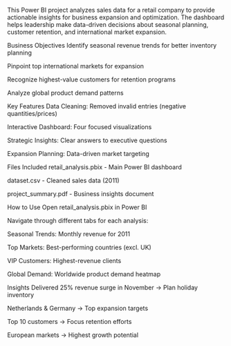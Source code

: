 This Power BI project analyzes sales data for a retail company to provide actionable insights for business expansion and optimization. The dashboard helps leadership make data-driven decisions about seasonal planning, customer retention, and international market expansion.

Business Objectives
Identify seasonal revenue trends for better inventory planning

Pinpoint top international markets for expansion

Recognize highest-value customers for retention programs

Analyze global product demand patterns

Key Features
Data Cleaning: Removed invalid entries (negative quantities/prices)

Interactive Dashboard: Four focused visualizations

Strategic Insights: Clear answers to executive questions

Expansion Planning: Data-driven market targeting

Files Included
retail_analysis.pbix - Main Power BI dashboard

dataset.csv - Cleaned sales data (2011)

project_summary.pdf - Business insights document

How to Use
Open retail_analysis.pbix in Power BI

Navigate through different tabs for each analysis:

Seasonal Trends: Monthly revenue for 2011

Top Markets: Best-performing countries (excl. UK)

VIP Customers: Highest-revenue clients

Global Demand: Worldwide product demand heatmap

Insights Delivered
25% revenue surge in November → Plan holiday inventory

Netherlands & Germany → Top expansion targets

Top 10 customers → Focus retention efforts

European markets → Highest growth potential
